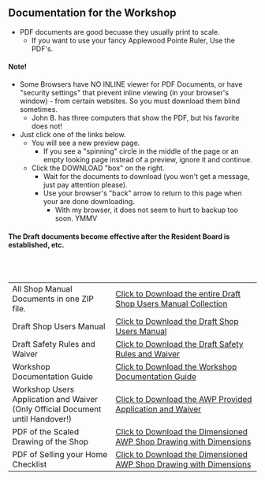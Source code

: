 ## Documentation for the Workshop
- PDF documents are good becuase they usually print to scale.
  - If you want to use your fancy Applewood Pointe Ruler, Use the PDF's.
#### Note!
- Some Browsers have  NO INLINE viewer for PDF Documents, or have "security settings" that prevent inline viewing (in your browser's window) - from certain websites. So you must download them blind sometimes.  
  - John B. has three computers that show the PDF, but his favorite does not!
- Just click one of the links below.
  - You will see a new preview page. 
    - If you see a "spinning" circle in the middle of the page or an empty looking page instead of a preview, ignore it and continue.
  - Click the DOWNLOAD "box" on the right.
    - Wait for the documents to download (you won't get a message, just pay attention please).
    - Use your browser's "back" arrow to return to this page when your are done downloading.
      - With my browser, it does not seem to hurt to backup too soon.  YMMV
#### The Draft documents become effective after the Resident Board is established, etc.
</br>
</br>

<table>
   <tr>
    <td>
      All Shop Manual Documents in one ZIP file.
    </td>
    <td> <a download href="https://github.com/JohnBinford/AppleWood-Pointe/blob/main/Documents/Documents.zip"</a> 
     Click to Download the entire Draft Shop Users Manual Collection
    </td>
  </tr>
  <tr>
    <td>
      Draft Shop Users Manual
    </td>
    <td> <a download href="https://github.com/JohnBinford/AppleWood-Pointe/blob/main/Documents/APAV100122WorkshopUsersManDft.pdf"</a> 
     Click to Download the Draft Shop Users Manual
    </td>
  </tr>
  <tr>
   <td>
     Draft Safety Rules and Waiver
   </td>
   <td> <a href="https://github.com/JohnBinford/AppleWood-Pointe/blob/main/Documents/APAV100122ShopSafetyRules%26Waiver.pdf"</a> 
     Click to Download the Draft Safety Rules and Waiver
   </td>
  </tr>
  <tr>
   <td>
   Workshop Documentation Guide
   </td>
   <td> <a href="https://github.com/JohnBinford/AppleWood-Pointe/blob/main/Documents/APAV110122WorkshopUsersManDocGuide.pdf"</a> 
     Click to Download the Workshop Documentation Guide
     </td>
  </tr>
  <tr>
  <td>
  Workshop Users Application and Waiver </br>
  (Only Official Document until Handover!)
  </td>
  <td> <a href="https://github.com/JohnBinford/AppleWood-Pointe/blob/main/Documents/APAV100122WorkshopUseApp%26Waiver.pdf"</a> 
    Click to Download the AWP Provided Application and Waiver
    </td>
    </td>
  </tr>
  <tr>
   <td>
   PDF of the Scaled Drawing of the Shop 
   </td>
   <td> <a href="https://github.com/JohnBinford/AppleWood-Pointe/blob/main/Collateral/Plans/Shop.pdf"</a> 
    Click to Download the Dimensioned AWP Shop Drawing with Dimensions
   </td>
  </tr>
    <tr>
   <td>
   PDF of Selling your Home Checklist 
   </td>
   <td> <a href="https://github.com/JohnBinford/AppleWood-Pointe/blob/main/Collateral/Plans/Countdown to Selling You Home prior to APAV Move.pdf"</a> 
    Click to Download the Dimensioned AWP Shop Drawing with Dimensions
   </td>
  </tr>
  </table>


